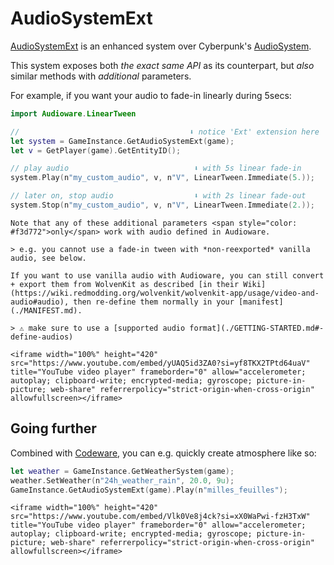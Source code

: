 # AudioSystemExt

[AudioSystemExt](https://github.com/cyb3rpsych0s1s/audioware/blob/main/audioware/reds/Ext.reds) is an enhanced system over Cyberpunk's [AudioSystem](https://nativedb.red4ext.com/AudioSystem).

This system exposes both *the exact same API* as its counterpart, but *also* similar methods with *additional* parameters.

For example, if you want your audio to fade-in linearly during 5secs:

```swift
import Audioware.LinearTween

//                                      ⬇️ notice 'Ext' extension here
let system = GameInstance.GetAudioSystemExt(game);
let v = GetPlayer(game).GetEntityID();

// play audio                            ⬇️ with 5s linear fade-in
system.Play(n"my_custom_audio", v, n"V", LinearTween.Immediate(5.));

// later on, stop audio                  ⬇️ with 2s linear fade-out
system.Stop(n"my_custom_audio", v, n"V", LinearTween.Immediate(2.));
```

```admonish warning
Note that any of these additional parameters <span style="color: #f3d772">only</span> work with audio defined in Audioware.

> e.g. you cannot use a fade-in tween with *non-reexported* vanilla audio, see below.
```

```admonish tip
If you want to use vanilla audio with Audioware, you can still convert + export them from WolvenKit as described [in their Wiki](https://wiki.redmodding.org/wolvenkit/wolvenkit-app/usage/video-and-audio#audio), then re-define them normally in your [manifest](./MANIFEST.md).

> ⚠️ make sure to use a [supported audio format](./GETTING-STARTED.md#-define-audios)
```

```admonish youtube title="YouTube demo"
<iframe width="100%" height="420" src="https://www.youtube.com/embed/yUAQ5id3ZA0?si=yf8TKX2TPtd64uaV" title="YouTube video player" frameborder="0" allow="accelerometer; autoplay; clipboard-write; encrypted-media; gyroscope; picture-in-picture; web-share" referrerpolicy="strict-origin-when-cross-origin" allowfullscreen></iframe>
```

## Going further

Combined with [Codeware](https://github.com/psiberx/cp2077-codeware), you can e.g. quickly create atmosphere like so:

```swift
let weather = GameInstance.GetWeatherSystem(game);
weather.SetWeather(n"24h_weather_rain", 20.0, 9u);
GameInstance.GetAudioSystemExt(game).Play(n"milles_feuilles");
```

```admonish youtube title="YouTube demo"
<iframe width="100%" height="420" src="https://www.youtube.com/embed/Vlk0Ve8j4ck?si=xX0WaPwi-fzH3TxW" title="YouTube video player" frameborder="0" allow="accelerometer; autoplay; clipboard-write; encrypted-media; gyroscope; picture-in-picture; web-share" referrerpolicy="strict-origin-when-cross-origin" allowfullscreen></iframe>
```
